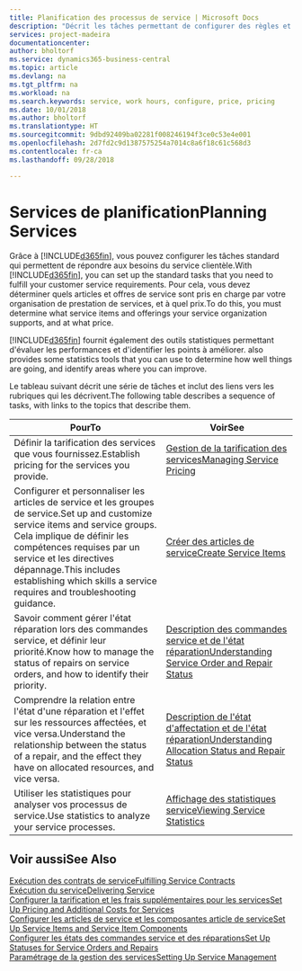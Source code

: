 ```yaml
---
title: Planification des processus de service | Microsoft Docs
description: "Décrit les tâches permettant de configurer des règles et des valeurs pour définir vos stratégies de services et vos processus de vente."
services: project-madeira
documentationcenter: 
author: bholtorf
ms.service: dynamics365-business-central
ms.topic: article
ms.devlang: na
ms.tgt_pltfrm: na
ms.workload: na
ms.search.keywords: service, work hours, configure, price, pricing
ms.date: 10/01/2018
ms.author: bholtorf
ms.translationtype: HT
ms.sourcegitcommit: 9dbd92409ba02281f008246194f3ce0c53e4e001
ms.openlocfilehash: 2d7fd2c9d1387575254a7014c8a6f18c61c568d3
ms.contentlocale: fr-ca
ms.lasthandoff: 09/28/2018

---
```

# <a name="planning-services"></a><span data-ttu-id="b16b2-103">Services de planification</span><span class="sxs-lookup"><span data-stu-id="b16b2-103">Planning Services</span></span>
<span data-ttu-id="b16b2-104">Grâce à [!INCLUDE[d365fin](includes/d365fin_md.md)], vous pouvez configurer les tâches standard qui permettent de répondre aux besoins du service clientèle.</span><span class="sxs-lookup"><span data-stu-id="b16b2-104">With [!INCLUDE[d365fin](includes/d365fin_md.md)], you can set up the standard tasks that you need to fulfill your customer service requirements.</span></span> <span data-ttu-id="b16b2-105">Pour cela, vous devez déterminer quels articles et offres de service sont pris en charge par votre organisation de prestation de services, et à quel prix.</span><span class="sxs-lookup"><span data-stu-id="b16b2-105">To do this, you must determine what service items and offerings your service organization supports, and at what price.</span></span>   

[!INCLUDE[d365fin](includes/d365fin_md.md)] <span data-ttu-id="b16b2-106">fournit également des outils statistiques permettant d'évaluer les performances et d'identifier les points à améliorer.</span><span class="sxs-lookup"><span data-stu-id="b16b2-106"> also provides some statistics tools that you can use to determine how well things are going, and identify areas where you can improve.</span></span>
  
<span data-ttu-id="b16b2-107">Le tableau suivant décrit une série de tâches et inclut des liens vers les rubriques qui les décrivent.</span><span class="sxs-lookup"><span data-stu-id="b16b2-107">The following table describes a sequence of tasks, with links to the topics that describe them.</span></span>   
  
|<span data-ttu-id="b16b2-108">**Pour**</span><span class="sxs-lookup"><span data-stu-id="b16b2-108">**To**</span></span>|<span data-ttu-id="b16b2-109">**Voir**</span><span class="sxs-lookup"><span data-stu-id="b16b2-109">**See**</span></span>|  
|------------|-------------|  
|<span data-ttu-id="b16b2-110">Définir la tarification des services que vous fournissez.</span><span class="sxs-lookup"><span data-stu-id="b16b2-110">Establish pricing for the services you provide.</span></span>|[<span data-ttu-id="b16b2-111">Gestion de la tarification des services</span><span class="sxs-lookup"><span data-stu-id="b16b2-111">Managing Service Pricing</span></span>](service-service-price-management.md)|
|<span data-ttu-id="b16b2-112">Configurer et personnaliser les articles de service et les groupes de service.</span><span class="sxs-lookup"><span data-stu-id="b16b2-112">Set up and customize service items and service groups.</span></span> <span data-ttu-id="b16b2-113">Cela implique de définir les compétences requises par un service et les directives dépannage.</span><span class="sxs-lookup"><span data-stu-id="b16b2-113">This includes establishing which skills a service requires and troubleshooting guidance.</span></span>| [<span data-ttu-id="b16b2-114">Créer des articles de service</span><span class="sxs-lookup"><span data-stu-id="b16b2-114">Create Service Items</span></span>](service-how-to-create-service-items.md)|  
|<span data-ttu-id="b16b2-115">Savoir comment gérer l'état réparation lors des commandes service, et définir leur priorité.</span><span class="sxs-lookup"><span data-stu-id="b16b2-115">Know how to manage the status of repairs on service orders, and how to identify their priority.</span></span>|[<span data-ttu-id="b16b2-116">Description des commandes service et de l'état réparation</span><span class="sxs-lookup"><span data-stu-id="b16b2-116">Understanding Service Order and Repair Status</span></span>](service-service-order-status-and-repair-status.md)|  
|<span data-ttu-id="b16b2-117">Comprendre la relation entre l'état d'une réparation et l'effet sur les ressources affectées, et vice versa.</span><span class="sxs-lookup"><span data-stu-id="b16b2-117">Understand the relationship between the status of a repair, and the effect they have on allocated resources, and vice versa.</span></span>|[<span data-ttu-id="b16b2-118">Description de l'état d'affectation et de l'état réparation</span><span class="sxs-lookup"><span data-stu-id="b16b2-118">Understanding Allocation Status and Repair Status</span></span>](service-allocation-status-and-repair-status.md)|  
|<span data-ttu-id="b16b2-119">Utiliser les statistiques pour analyser vos processus de service.</span><span class="sxs-lookup"><span data-stu-id="b16b2-119">Use statistics to analyze your service processes.</span></span> | [<span data-ttu-id="b16b2-120">Affichage des statistiques service</span><span class="sxs-lookup"><span data-stu-id="b16b2-120">Viewing Service Statistics</span></span>](service-service-statistics.md) |

## <a name="see-also"></a><span data-ttu-id="b16b2-121">Voir aussi</span><span class="sxs-lookup"><span data-stu-id="b16b2-121">See Also</span></span>
[<span data-ttu-id="b16b2-122">Exécution des contrats de service</span><span class="sxs-lookup"><span data-stu-id="b16b2-122">Fulfilling Service Contracts</span></span>](service-fulfill-service-contracts.md)  
[<span data-ttu-id="b16b2-123">Exécution du service</span><span class="sxs-lookup"><span data-stu-id="b16b2-123">Delivering Service</span></span>](service-deliver-service.md)  
[<span data-ttu-id="b16b2-124">Configurer la tarification et les frais supplémentaires pour les services</span><span class="sxs-lookup"><span data-stu-id="b16b2-124">Set Up Pricing and Additional Costs for Services</span></span>](service-how-setup-service-costs-pricing.md)  
[<span data-ttu-id="b16b2-125">Configurer les articles de service et les composantes article de service</span><span class="sxs-lookup"><span data-stu-id="b16b2-125">Set Up Service Items and Service Item Components</span></span>](service-how-setup-service-items.md)  
[<span data-ttu-id="b16b2-126">Configurer les états des commandes service et des réparations</span><span class="sxs-lookup"><span data-stu-id="b16b2-126">Set Up Statuses for Service Orders and Repairs</span></span>](service-order-repair-status.md)  
[<span data-ttu-id="b16b2-127">Paramétrage de la gestion des services</span><span class="sxs-lookup"><span data-stu-id="b16b2-127">Setting Up Service Management</span></span>](service-setup-service.md)  


